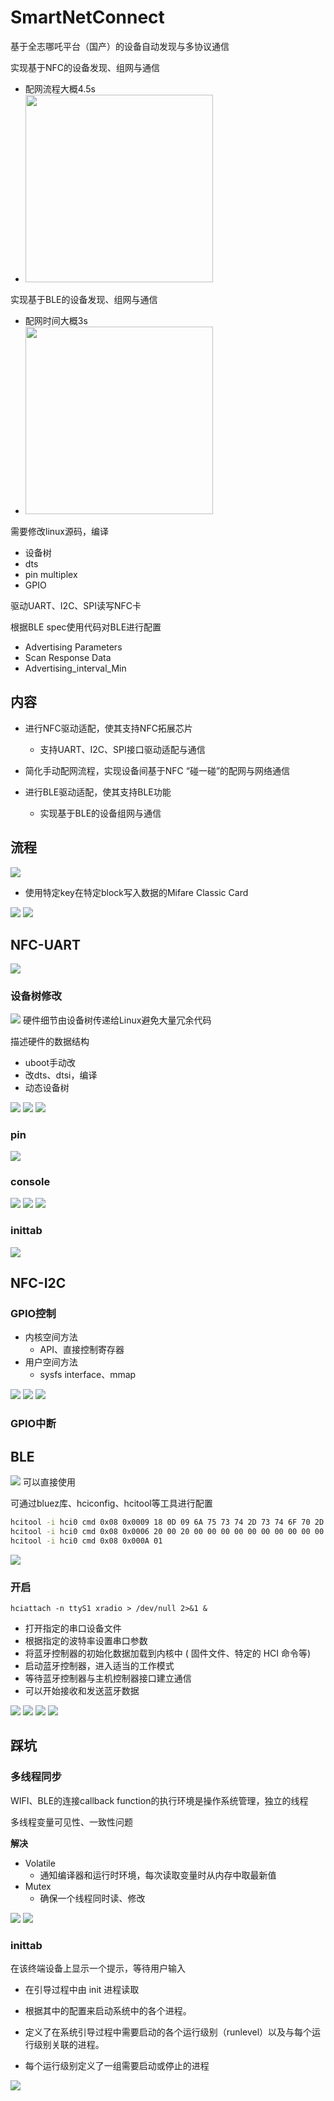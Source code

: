 # SmartNetConnect

基于全志哪吒平台（国产）的设备自动发现与多协议通信

实现基于NFC的设备发现、组网与通信
- 配网流程大概4.5s
- <img src="images/NFC配网.png" width=300>
实现基于BLE的设备发现、组网与通信
- 配网时间大概3s
- <img src="images/BLE配网.png" width=300>


需要修改linux源码，编译
- 设备树
- dts
- pin multiplex
- GPIO

驱动UART、I2C、SPI读写NFC卡

根据BLE spec使用代码对BLE进行配置
- Advertising Parameters
- Scan Response Data
- Advertising_interval_Min

## 内容

- 进行NFC驱动适配，使其支持NFC拓展芯片

  - 支持UART、I2C、SPI接口驱动适配与通信

- 简化手动配网流程，实现设备间基于NFC “碰一碰”的配网与网络通信

- 进行BLE驱动适配，使其支持BLE功能
  - 实现基于BLE的设备组网与通信

## 流程

![](images/NFC配网流程.png)

- 使用特定key在特定block写入数据的Mifare Classic Card

![](images/BLE配网流程.png)
![](images/GATT.png)


## NFC-UART
![](images/NFC-UART.png)

### 设备树修改
![](images/设备树-内核.png)
硬件细节由设备树传递给Linux避免大量冗余代码

描述硬件的数据结构


- uboot手动改
- 改dts、dtsi，编译
- 动态设备树

![](images/uart5.png)
![](images/uart5-soc.png)
![](images/uart5-board.png)

### pin
![](images/uart-pin.png)

### console
![](images/uart-console.png)
![](images/uart-console2.png)
![](images/uart-console3.png)

### inittab
![](images/uart-inittab.png)


## NFC-I2C
### GPIO控制

- 内核空间方法
  - API、直接控制寄存器
- 用户空间方法
  - sysfs interface、mmap


![](images/I2C-GPIO.png)
![](images/I2C-GPIO2.png)
![](images/pinctrl.png)

### GPIO中断

## BLE
![](images/蓝牙协议栈.png)
可以直接使用

可通过bluez库、hciconfig、hcitool等工具进行配置

```bash
hcitool -i hci0 cmd 0x08 0x0009 18 0D 09 6A 75 73 74 2D 73 74 6F 70 2D 69 74 09 20 11 22 33 44 55 66 77 88 00 00 00 00 00 00 00
hcitool -i hci0 cmd 0x08 0x0006 20 00 20 00 00 00 00 00 00 00 00 00 00 07 00
hcitool -i hci0 cmd 0x08 0x000A 01

```
![](images/BLE代码配置.png)

### 开启
`hciattach -n ttyS1 xradio > /dev/null 2>&1 &`
- 打开指定的串口设备文件
- 根据指定的波特率设置串口参数
- 将蓝牙控制器的初始化数据加载到内核中 ( 固件文件、特定的 HCI 命令等) 
- 启动蓝牙控制器，进入适当的工作模式
- 等待蓝牙控制器与主机控制器接口建立通信
- 可以开始接收和发送蓝牙数据

![](images/BT-UART.png)
![](images/BT-UART2.png)
![](images/BT-firmware0.png)
![](images/BT-firmware.png)


## 踩坑
### 多线程同步
WIFI、BLE的连接callback function的执行环境是操作系统管理，独立的线程

多线程变量可见性、一致性问题


**解决**

- Volatile
  - 通知编译器和运行时环境，每次读取变量时从内存中取最新值 
- Mutex
  - 确保一个线程同时读、修改
  

![](images/callback.png)
![](images/mutex.png)


### inittab


在该终端设备上显示一个提示，等待用户输入


- 在引导过程中由 init 进程读取

- 根据其中的配置来启动系统中的各个进程。

- 定义了在系统引导过程中需要启动的各个运行级别（runlevel）以及与每个运行级别关联的进程。

- 每个运行级别定义了一组需要启动或停止的进程

![](images/inittab.png)
